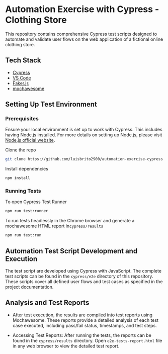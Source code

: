 # Automation Exercise with Cypress - Clothing Store

This repository contains comprehensive Cypress test scripts designed to automate and validate user flows on the web application of a fictional online clothing store.

## Tech Stack

- [Cypress](https://www.cypress.io/)
- [VS Code](https://code.visualstudio.com/)
- [Faker.js](https://fakerjs.dev/)
- [mochawesome](https://www.npmjs.com/package/mochawesome-report-generator)

## Setting Up Test Environment

### Prerequisites

Ensure your local environment is set up to work with Cypress. This includes having Node.js installed. For more details on setting up Node.js, please visit [Node.js official website](https://nodejs.org/).

Clone the repo

```bash
git clone https://github.com/luisbrito2900/automation-exercise-cypress
```

Install dependencies

```bash
npm install
```

### Running Tests

To open Cypress Test Runner

```bash
npm run test:runner
```

To run tests headlessly in the Chrome browser and generate a mochawesome HTML report in`cypress/results`

```bash
npm run test:run
```

## Automation Test Script Development and Execution

The test script are developed using Cypress with JavaScript. The complete test scripts can be found in the `cypress/e2e` directory of this repository. These scripts cover all defined user flows and test cases as specified in the project documentation.

## Analysis and Test Reports

- After test execution, the results are compiled into test reports using Mochawesome. These reports provide a detailed analysis of each test case executed, including pass/fail status, timestamps, and test steps.

- Accessing Test Reports: After running the tests, the reports can be found in the `cypress/results` directory. Open `e2e-tests-report.html` file in any web browser to view the detailed test report.
